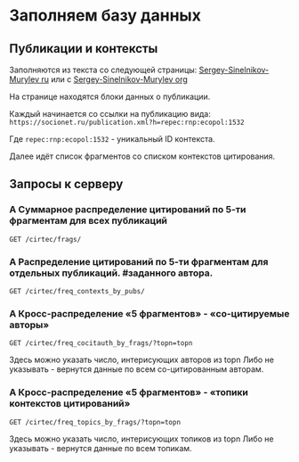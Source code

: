 # Заполняем базу данных

## Публикации и контексты

Заполняются из текста со следующей страницы: [Sergey-Sinelnikov-Murylev ru](http://cirtec.ranepa.ru/cgi/spadist4bundle.cgi?code=linked_papers&c=Sergey-Sinelnikov-Murylev)
или с [Sergey-Sinelnikov-Murylev org](http://cirtec.repec.org/cgi/spadist4bundle.cgi?code=linked_papers&c=Sergey-Sinelnikov-Murylev)

На странице находятся блоки данных о публикации.

Каждый начинается со ссылки на публикацию вида:
`https://socionet.ru/publication.xml?h=repec:rnp:ecopol:1532`
  
Где `repec:rnp:ecopol:1532` - уникальный ID контекста.

Далее идёт список фрагментов со списком контекстов цитирования.


## Запросы к серверу

### А Суммарное распределение цитирований по 5-ти фрагментам для всех публикаций
```http request
GET /cirtec/frags/
```

### А Распределение цитирований по 5-ти фрагментам для отдельных публикаций. #заданного автора.
```http request
GET /cirtec/freq_contexts_by_pubs/
```

### А Кросс-распределение «5 фрагментов» - «со-цитируемые авторы»
```http request
GET /cirtec/freq_cocitauth_by_frags/?topn=topn
```
Здесь можно указать число, интерисующих авторов из topn
Либо не указывать - вернутся данные по всем со-цитированным авторам.

### A Кросс-распределение «5 фрагментов» - «топики контекстов цитирований»
```http request
GET /cirtec/freq_topics_by_frags/?topn=topn
```
Здесь можно указать число, интерисующих топиков из topn
Либо не указывать - вернутся данные по всем топикам.

